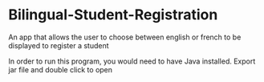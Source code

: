 # Bilingual-Student-Registration
An app that allows the user to choose between english or french to be displayed to register a student

In order to run this program, you would need to have Java installed.
Export jar file and double click to open
